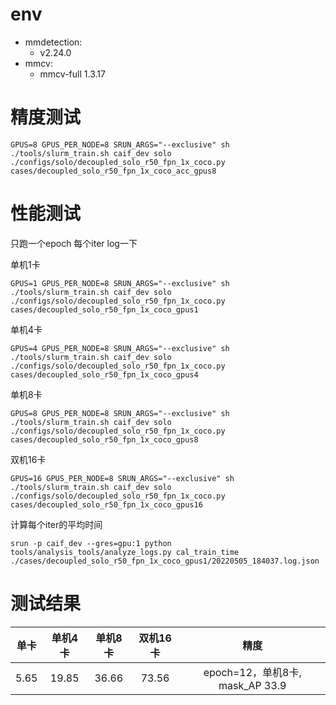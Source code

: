 # env
- mmdetection:
    - v2.24.0
- mmcv:
    - mmcv-full 1.3.17

# 精度测试
```
GPUS=8 GPUS_PER_NODE=8 SRUN_ARGS="--exclusive" sh ./tools/slurm_train.sh caif_dev solo ./configs/solo/decoupled_solo_r50_fpn_1x_coco.py cases/decoupled_solo_r50_fpn_1x_coco_acc_gpus8
```

# 性能测试

只跑一个epoch 每个iter log一下

单机1卡
```
GPUS=1 GPUS_PER_NODE=8 SRUN_ARGS="--exclusive" sh ./tools/slurm_train.sh caif_dev solo ./configs/solo/decoupled_solo_r50_fpn_1x_coco.py cases/decoupled_solo_r50_fpn_1x_coco_gpus1
```

单机4卡
```
GPUS=4 GPUS_PER_NODE=8 SRUN_ARGS="--exclusive" sh ./tools/slurm_train.sh caif_dev solo ./configs/solo/decoupled_solo_r50_fpn_1x_coco.py cases/decoupled_solo_r50_fpn_1x_coco_gpus4
```

单机8卡
```
GPUS=8 GPUS_PER_NODE=8 SRUN_ARGS="--exclusive" sh ./tools/slurm_train.sh caif_dev solo ./configs/solo/decoupled_solo_r50_fpn_1x_coco.py cases/decoupled_solo_r50_fpn_1x_coco_gpus8
```

双机16卡
```
GPUS=16 GPUS_PER_NODE=8 SRUN_ARGS="--exclusive" sh ./tools/slurm_train.sh caif_dev solo ./configs/solo/decoupled_solo_r50_fpn_1x_coco.py cases/decoupled_solo_r50_fpn_1x_coco_gpus16
```

计算每个iter的平均时间
```
srun -p caif_dev --gres=gpu:1 python tools/analysis_tools/analyze_logs.py cal_train_time ./cases/decoupled_solo_r50_fpn_1x_coco_gpus1/20220505_184037.log.json
```

# 测试结果
单卡|单机4卡|单机8卡|双机16卡|精度
:---:|:---:|:---:|:---:|:---:
5.65|19.85|36.66|73.56|epoch=12，单机8卡, mask_AP 33.9

